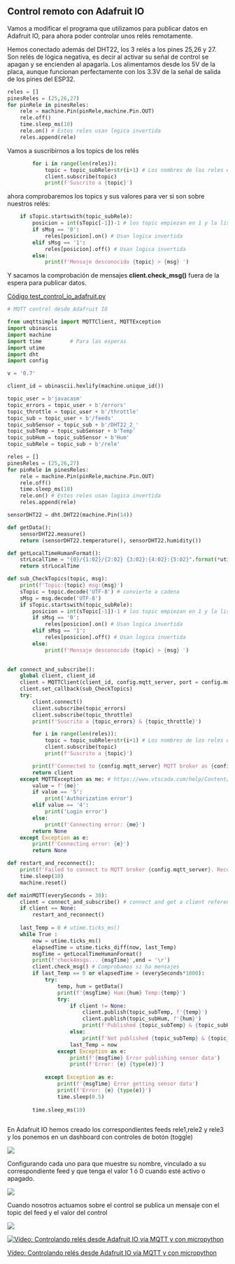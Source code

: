 ## Control remoto con Adafruit IO

Vamos a modificar el programa que utilizamos para publicar datos en Adafruit IO, para ahora poder controlar unos relés remotamente.

Hemos conectado además del DHT22, los 3 relés a los pines 25,26 y 27. Son relés de lógica negativa, es decir al activar su señal de control se apagan y se encienden al apagarla. Los alimentamos desde los 5V de la placa, aunque funcionan perfectamente con los 3.3V de la señal de salida de los pines del ESP32.

```python
reles = []
pinesReles = (25,26,27)
for pinRele in pinesReles:
    rele = machine.Pin(pinRele,machine.Pin.OUT)
    rele.off()
    time.sleep_ms(10)
    rele.on() # Estos reles usan logica invertida
    reles.append(rele) 
```

Vamos a suscribirnos a los topics de los relés

```python
        for i in range(len(reles)):
            topic = topic_subRele+str(i+1) # Los nombres de los reles empiezan en 1
            client.subscribe(topic)
            print(f'Suscrito a {topic}')
```

ahora comprobaremos los topics y sus valores para ver si son sobre nuestros relés:

```python
    if sTopic.startswith(topic_subRele):
        posicion = int(sTopic[-1])-1 # los topic empiezan en 1 y la lista de reles en 0
        if sMsg == '0':
            reles[posicion].on() # Usan logica invertida
        elif sMsg == '1':
            reles[posicion].off() # Usan logica invertida
        else:
            print(f'Mensaje desconocido {topic} > {msg} ')
```

Y sacamos la comprobación de mensajes **client.check_msg()**  fuera de la espera para publicar datos.

[Código test_control_io_adafruit.py](https://raw.githubusercontent.com/javacasm/CursoMicropython/master/codigo/mqtt_adafruit_io/test_control_io_adafruit.py)

```python
# MQTT control desde Adafruit IO

from umqttsimple import MQTTClient, MQTTException
import ubinascii
import machine
import time         # Para las esperas
import utime
import dht
import config

v = '0.7'

client_id = ubinascii.hexlify(machine.unique_id())

topic_user = b'javacasm'
topic_errors = topic_user + b'/errors'
topic_throttle = topic_user + b'/throttle'
topic_sub = topic_user + b'/feeds'
topic_subSensor = topic_sub + b'/DHT22_2_'
topic_subTemp = topic_subSensor + b'Temp'
topic_subHum = topic_subSensor + b'Hum'
topic_subRele = topic_sub + b'/rele'

reles = []
pinesReles = (25,26,27)
for pinRele in pinesReles:
    rele = machine.Pin(pinRele,machine.Pin.OUT)
    rele.off()
    time.sleep_ms(10)
    rele.on() # Estos reles usan logica invertida
    reles.append(rele) 

sensorDHT22 = dht.DHT22(machine.Pin(14))

def getData():
    sensorDHT22.measure()
    return (sensorDHT22.temperature(), sensorDHT22.humidity())

def getLocalTimeHumanFormat():
    strLocalTime = "{0}/{1:02}/{2:02} {3:02}:{4:02}:{5:02}".format(*utime.localtime(utime.time())[0:6])
    return strLocalTime

def sub_CheckTopics(topic, msg):
    print(f'Topic:{topic} msg:{msg}')
    sTopic = topic.decode('UTF-8') # convierte a cadena
    sMsg = msg.decode('UTF-8')
    if sTopic.startswith(topic_subRele):
        posicion = int(sTopic[-1])-1 # los topic empiezan en 1 y la lista de reles en 0
        if sMsg == '0':
            reles[posicion].on() # Usan logica invertida
        elif sMsg == '1':
            reles[posicion].off() # Usan logica invertida
        else:
            print(f'Mensaje desconocido {topic} > {msg} ')
        

def connect_and_subscribe():
    global client, client_id
    client = MQTTClient(client_id, config.mqtt_server, port = config.mqtt_port, user = config.mqtt_user, password = config.mqtt_password)
    client.set_callback(sub_CheckTopics)
    try:
        client.connect()
        client.subscribe(topic_errors)
        client.subscribe(topic_throttle)
        print(f'Suscrito a {topic_errors} & {topic_throttle}')

        for i in range(len(reles)):
            topic = topic_subRele+str(i+1) # Los nombres de los reles empiezan en 1
            client.subscribe(topic)
            print(f'Suscrito a {topic}')

        print(f'Connected to {config.mqtt_server} MQTT broker as {config.mqtt_user}' )
        return client
    except MQTTException as me: # https://www.vtscada.com/help/Content/D_Tags/D_MQTT_ErrMsg.htm
        value = f'{me}'
        if value == '5':
            print('Authorization error')
        elif value == '4':
            print('Login error')
        else:
            print(f'Connecting error: {me}')
        return None        
    except Exception as e:
        print(f'Connecting error: {e}')
        return None    

def restart_and_reconnect():
    print(f'Failed to connect to MQTT broker {config.mqtt_server}. Reconnecting...')
    time.sleep(10)
    machine.reset()

def mainMQTT(everySeconds = 30):
    client = connect_and_subscribe() # connect and get a client reference
    if client == None:
        restart_and_reconnect()
        
    last_Temp = 0 # utime.ticks_ms()
    while True :
        now = utime.ticks_ms()
        elapsedTime = utime.ticks_diff(now, last_Temp)
        msgTime = getLocalTimeHumanFormat()
        print(f'check4msgs... {msgTime}',end = '\r')
        client.check_msg() # Comprobamos si ha mensajes
        if last_Temp == 0 or elapsedTime > (everySeconds*1000):
            try:
                temp, hum = getData()
                print(f'{msgTime} Hum:{hum} Temp:{temp}')
                try:
                    if client != None:
                        client.publish(topic_subTemp, f'{temp}')
                        client.publish(topic_subHum, f'{hum}')
                        print(f'Published {topic_subTemp} & {topic_subHum}')
                    else:
                        print(f'Not published {topic_subTemp} & {topic_subHum}')
                    last_Temp = now
                except Exception as e:
                    print(f'{msgTime} Error publishing sensor data')
                    print(f'Error: {e} {type(e)}')
                    
            except Exception as e:
                print(f'{msgTime} Error getting sensor data')
                print(f'Error: {e} {type(e)}')
                time.sleep(0.5)
                
        time.sleep_ms(10)
      

```

En Adafruit IO hemos creado los correspondientes feeds rele1,rele2 y rele3 y los ponemos en un dashboard con controles de botón (toggle)

![](./images/adafruit_dashboard.png)

Configurando cada uno para que muestre su nombre, vinculado a su correspondiente feed y que tenga el valor 1 ó 0 cuando esté activo o apagado.

![](./images/adafruit_toggle.png)

Cuando nosotros actuamos sobre el control se publica un mensaje con el topic del feed y el valor del control

![](./images/adfruitt_feed_rele3.png)

[![Vídeo: Controlando relés desde Adafruit IO vía MQTT y con micropython](https://img.youtube.com/vi/slhDi_tb7xs/0.jpg)](https://drive.google.com/file/d/1hCaL6zCV4lzGifX2oWK3Lg5QZhaFugXC/view?usp=sharing)


[Vídeo: Controlando relés desde Adafruit IO vía MQTT y con micropython](https://drive.google.com/file/d/1hCaL6zCV4lzGifX2oWK3Lg5QZhaFugXC/view?usp=sharing)
